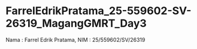 # FarrelEdrikPratama_25-559602-SV-26319_MagangGMRT_Day3
Nama : Farrel Edrik Pratama, NIM : 25/559602/SV/26319
